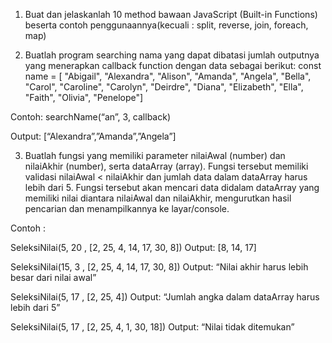 1. Buat dan jelaskanlah 10 method bawaan JavaScript (Built-in Functions) beserta contoh penggunaannya(kecuali : split, reverse, join, foreach, map)

2. Buatlah program searching nama yang dapat dibatasi jumlah outputnya yang menerapkan callback function dengan data sebagai berikut:
   const name = [
   "Abigail", "Alexandra", "Alison",
   "Amanda", "Angela", "Bella",
   "Carol", "Caroline", "Carolyn",
   "Deirdre", "Diana", "Elizabeth",
   "Ella", "Faith", "Olivia", "Penelope"]

Contoh:
searchName(“an”, 3, callback)

Output:
[“Alexandra”,”Amanda”,”Angela”]

3. Buatlah fungsi yang memiliki parameter nilaiAwal (number) dan nilaiAkhir (number), serta dataArray (array).
   Fungsi tersebut memiliki validasi nilaiAwal < nilaiAkhir dan jumlah data dalam dataArray harus lebih dari 5.
   Fungsi tersebut akan mencari data didalam dataArray yang memiliki nilai diantara nilaiAwal dan nilaiAkhir, mengurutkan hasil pencarian dan menampilkannya ke layar/console.

Contoh :

SeleksiNilai(5, 20 , [2, 25, 4, 14, 17, 30, 8])
Output:
[8, 14, 17]

SeleksiNilai(15, 3 , [2, 25, 4, 14, 17, 30, 8])
Output:
“Nilai akhir harus lebih besar dari nilai awal”

SeleksiNilai(5, 17 , [2, 25, 4])
Output:
“Jumlah angka dalam dataArray harus lebih dari 5”

SeleksiNilai(5, 17 , [2, 25, 4, 1, 30, 18])
Output:
“Nilai tidak ditemukan”
